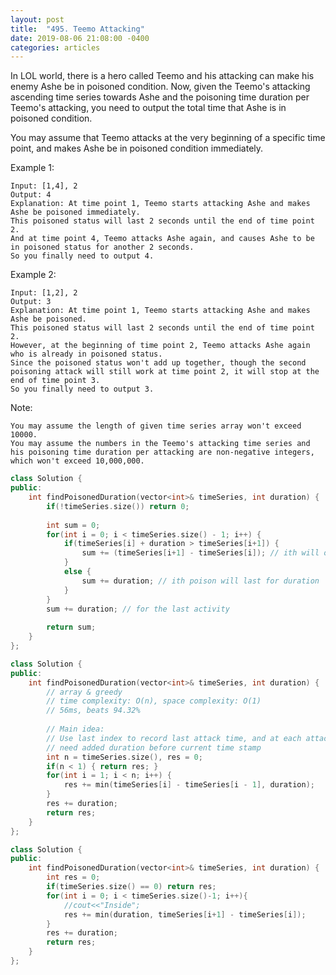 ```yaml
---
layout: post
title:  "495. Teemo Attacking"
date: 2019-08-06 21:08:00 -0400
categories: articles
---
```

In LOL world, there is a hero called Teemo and his attacking can make his enemy Ashe be in poisoned condition. Now, given the Teemo's attacking ascending time series towards Ashe and the poisoning time duration per Teemo's attacking, you need to output the total time that Ashe is in poisoned condition.

You may assume that Teemo attacks at the very beginning of a specific time point, and makes Ashe be in poisoned condition immediately.

Example 1:
```
Input: [1,4], 2
Output: 4
Explanation: At time point 1, Teemo starts attacking Ashe and makes Ashe be poisoned immediately. 
This poisoned status will last 2 seconds until the end of time point 2. 
And at time point 4, Teemo attacks Ashe again, and causes Ashe to be in poisoned status for another 2 seconds. 
So you finally need to output 4.
```
Example 2:
```
Input: [1,2], 2
Output: 3
Explanation: At time point 1, Teemo starts attacking Ashe and makes Ashe be poisoned. 
This poisoned status will last 2 seconds until the end of time point 2. 
However, at the beginning of time point 2, Teemo attacks Ashe again who is already in poisoned status. 
Since the poisoned status won't add up together, though the second poisoning attack will still work at time point 2, it will stop at the end of time point 3. 
So you finally need to output 3.
```
Note:
```
You may assume the length of given time series array won't exceed 10000.
You may assume the numbers in the Teemo's attacking time series and his poisoning time duration per attacking are non-negative integers, which won't exceed 10,000,000.
```
```c++
class Solution {
public:
    int findPoisonedDuration(vector<int>& timeSeries, int duration) {
        if(!timeSeries.size()) return 0;
        
        int sum = 0;
        for(int i = 0; i < timeSeries.size() - 1; i++) {
            if(timeSeries[i] + duration > timeSeries[i+1]) {
                sum += (timeSeries[i+1] - timeSeries[i]); // ith will only contribute till (i+1) begins
            }
            else {
                sum += duration; // ith poison will last for duration
            }
        }
        sum += duration; // for the last activity
        
        return sum;
    }
};
```
```c++
class Solution {
public:
    int findPoisonedDuration(vector<int>& timeSeries, int duration) {
        // array & greedy
        // time complexity: O(n), space complexity: O(1)
        // 56ms, beats 94.32%
        
        // Main idea:
        // Use last index to record last attack time, and at each attack time add
        // need added duration before current time stamp
        int n = timeSeries.size(), res = 0;
        if(n < 1) { return res; }
        for(int i = 1; i < n; i++) {
            res += min(timeSeries[i] - timeSeries[i - 1], duration);
        }
        res += duration;
        return res;
    }
};
```
```c++
class Solution {
public:
    int findPoisonedDuration(vector<int>& timeSeries, int duration) {
        int res = 0;
        if(timeSeries.size() == 0) return res;
        for(int i = 0; i < timeSeries.size()-1; i++){
            //cout<<"Inside";
            res += min(duration, timeSeries[i+1] - timeSeries[i]);
        }
        res += duration;
        return res;
    }
};
```